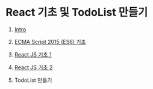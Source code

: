 # React 기초 및 TodoList 만들기

1. [Intro](./reactLec01/readme.md)

2. [ECMA Script 2015 (ES6) 기초](./reactLec02/readme.md)

3. [React JS 기초 1](./reactLec03/readme.md)

4. [React JS 기초 2](./reactLec04/readme.md)

5. TodoList 만들기